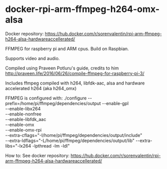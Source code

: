 # docker-rpi-arm-ffmpeg-h264-omx-alsa
Docker repository:
https://hub.docker.com/r/sorenvalentin/rpi-arm-ffmpeg-h264-alsa-hardwareaccellerated/

FFMPEG for raspberry pi and ARM cpus. Build on Raspbian.

Supports video and audio.

Compiled using Praveen Potluru's guide, credits to him
http://praveen.life/2016/06/26/compile-ffmpeg-for-raspberry-pi-3/

Includes ffmpeg compiled with h264, libfdk-aac, alsa and hardware accelerated h264 (aka h264_omx)

FFMPEG is configured with: ./configure --prefix=/home/pi/ffmpeg/dependencies/output
--enable-gpl \
--enable-libx264 \
--enable-nonfree \
--enable-libfdk_aac \
--enable-omx \
--enable-omx-rpi \
--extra-cflags="-I/home/pi/ffmpeg/dependencies/output/include" \
--extra-ldflags="-L/home/pi/ffmpeg/dependencies/output/lib" --extra-libs="-lx264 -lpthread -lm -ldl"

How to:
See docker repository:
https://hub.docker.com/r/sorenvalentin/rpi-arm-ffmpeg-h264-alsa-hardwareaccellerated/
